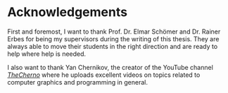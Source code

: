 # Acknowledgements

First and foremost, I want to thank Prof. Dr. Elmar Schömer and Dr. Rainer Erbes for being my supervisors during the writing of this thesis. They are always able to move their students in the right direction and are ready to help where help is needed.

I also want to thank Yan Chernikov, the creator of the YouTube channel [_TheCherno_](https://youtube.com/@TheCherno) where he uploads excellent videos on topics related to computer graphics and programming in general.
